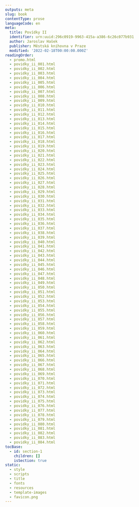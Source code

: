 ```yaml
---
outputs: meta
slug: book
contentType: prose
languageCode: en
meta:
  title: Povídky II
  identifier: urn:uuid:296c0919-9963-415a-a386-6c26c077b931
  author: Jaroslav Hašek
  publisher: Městská knihovna v Praze
  modified: '2022-02-18T00:00:00.000Z'
readingOrder:
  - promo.html
  - povidky_ii_001.html
  - povidky_ii_002.html
  - povidky_ii_003.html
  - povidky_ii_004.html
  - povidky_ii_005.html
  - povidky_ii_006.html
  - povidky_ii_007.html
  - povidky_ii_008.html
  - povidky_ii_009.html
  - povidky_ii_010.html
  - povidky_ii_011.html
  - povidky_ii_012.html
  - povidky_ii_013.html
  - povidky_ii_014.html
  - povidky_ii_015.html
  - povidky_ii_016.html
  - povidky_ii_017.html
  - povidky_ii_018.html
  - povidky_ii_019.html
  - povidky_ii_020.html
  - povidky_ii_021.html
  - povidky_ii_022.html
  - povidky_ii_023.html
  - povidky_ii_024.html
  - povidky_ii_025.html
  - povidky_ii_026.html
  - povidky_ii_027.html
  - povidky_ii_028.html
  - povidky_ii_029.html
  - povidky_ii_030.html
  - povidky_ii_031.html
  - povidky_ii_032.html
  - povidky_ii_033.html
  - povidky_ii_034.html
  - povidky_ii_035.html
  - povidky_ii_036.html
  - povidky_ii_037.html
  - povidky_ii_038.html
  - povidky_ii_039.html
  - povidky_ii_040.html
  - povidky_ii_041.html
  - povidky_ii_042.html
  - povidky_ii_043.html
  - povidky_ii_044.html
  - povidky_ii_045.html
  - povidky_ii_046.html
  - povidky_ii_047.html
  - povidky_ii_048.html
  - povidky_ii_049.html
  - povidky_ii_050.html
  - povidky_ii_051.html
  - povidky_ii_052.html
  - povidky_ii_053.html
  - povidky_ii_054.html
  - povidky_ii_055.html
  - povidky_ii_056.html
  - povidky_ii_057.html
  - povidky_ii_058.html
  - povidky_ii_059.html
  - povidky_ii_060.html
  - povidky_ii_061.html
  - povidky_ii_062.html
  - povidky_ii_063.html
  - povidky_ii_064.html
  - povidky_ii_065.html
  - povidky_ii_066.html
  - povidky_ii_067.html
  - povidky_ii_068.html
  - povidky_ii_069.html
  - povidky_ii_070.html
  - povidky_ii_071.html
  - povidky_ii_072.html
  - povidky_ii_073.html
  - povidky_ii_074.html
  - povidky_ii_075.html
  - povidky_ii_076.html
  - povidky_ii_077.html
  - povidky_ii_078.html
  - povidky_ii_079.html
  - povidky_ii_080.html
  - povidky_ii_081.html
  - povidky_ii_082.html
  - povidky_ii_083.html
  - povidky_ii_084.html
tocBase:
  - id: section-1
    children: []
    isSection: true
static:
  - style
  - scripts
  - title
  - fonts
  - resources
  - template-images
  - favicon.png
---
```

